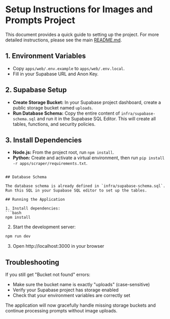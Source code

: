 # Setup Instructions for Images and Prompts Project

This document provides a quick guide to setting up the project. For more detailed instructions, please see the main [README.md](../README.md).

## 1. Environment Variables

- Copy `apps/web/.env.example` to `apps/web/.env.local`.
- Fill in your Supabase URL and Anon Key.

## 2. Supabase Setup

- **Create Storage Bucket:** In your Supabase project dashboard, create a public storage bucket named `uploads`.
- **Run Database Schema:** Copy the entire content of `infra/supabase-schema.sql` and run it in the Supabase SQL Editor. This will create all tables, functions, and security policies.

## 3. Install Dependencies

- **Node.js:** From the project root, run `npm install`.
- **Python:** Create and activate a virtual environment, then run `pip install -r apps/scraper/requirements.txt`.

````

## Database Schema

The database schema is already defined in `infra/supabase-schema.sql`. Run this SQL in your Supabase SQL editor to set up the tables.

## Running the Application

1. Install dependencies:
```bash
npm install
````

2. Start the development server:

```bash
npm run dev
```

3. Open http://localhost:3000 in your browser

## Troubleshooting

If you still get "Bucket not found" errors:

- Make sure the bucket name is exactly "uploads" (case-sensitive)
- Verify your Supabase project has storage enabled
- Check that your environment variables are correctly set

The application will now gracefully handle missing storage buckets and continue processing prompts without image uploads.
